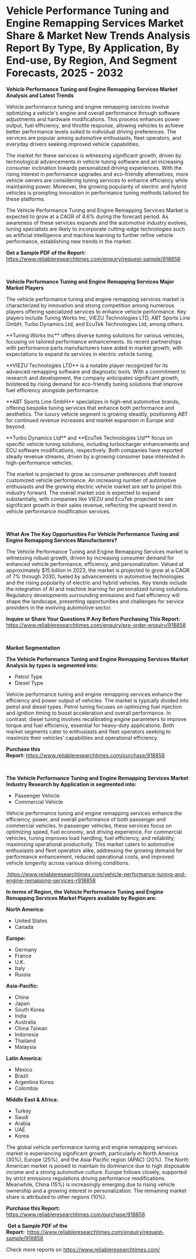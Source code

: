<p><h1>Vehicle Performance Tuning and Engine Remapping Services Market Share & Market New Trends Analysis Report By Type, By Application, By End-use, By Region, And Segment Forecasts, 2025 - 2032</h1></p><p><strong>Vehicle Performance Tuning and Engine Remapping Services Market Analysis and Latest Trends</strong></p>
<p><p>Vehicle performance tuning and engine remapping services involve optimizing a vehicle's engine and overall performance through software adjustments and hardware modifications. This process enhances power output, fuel efficiency, and throttle response, allowing vehicles to achieve better performance levels suited to individual driving preferences. The services are popular among automotive enthusiasts, fleet operators, and everyday drivers seeking improved vehicle capabilities.</p><p>The market for these services is witnessing significant growth, driven by technological advancements in vehicle tuning software and an increasing consumer inclination towards personalized driving experiences. With the rising interest in performance upgrades and eco-friendly alternatives, more vehicle owners are considering tuning services to enhance efficiency while maintaining power. Moreover, the growing popularity of electric and hybrid vehicles is prompting innovation in performance tuning methods tailored for these platforms.</p><p>The Vehicle Performance Tuning and Engine Remapping Services Market is expected to grow at a CAGR of 4.6% during the forecast period. As awareness of these services expands and the automotive industry evolves, tuning specialists are likely to incorporate cutting-edge technologies such as artificial intelligence and machine learning to further refine vehicle performance, establishing new trends in the market.</p></p>
<p><strong>Get a Sample PDF of the Report:&nbsp;</strong> <a href="https://www.reliableresearchtimes.com/enquiry/request-sample/918858?utm_campaign=2220&utm_medium=2&utm_source=Github&utm_content=ia&utm_term=07032025&utm_id=vehicle-performance-tuning-and-engine-remapping-services">https://www.reliableresearchtimes.com/enquiry/request-sample/918858</a></p>
<p>&nbsp;</p>
<p><strong>Vehicle Performance Tuning and Engine Remapping Services Major Market Players</strong></p>
<p><p>The vehicle performance tuning and engine remapping services market is characterized by innovation and strong competition among numerous players offering specialized services to enhance vehicle performance. Key players include Tuning Works Inc, VIEZU Technologies LTD, ABT Sports Line GmbH, Turbo Dynamics Ltd, and EcuTek Technologies Ltd, among others.</p><p>**Tuning Works Inc** offers diverse tuning solutions for various vehicles, focusing on tailored performance enhancements. Its recent partnerships with performance parts manufacturers have aided in market growth, with expectations to expand its services in electric vehicle tuning.</p><p>**VIEZU Technologies LTD** is a notable player recognized for its advanced remapping software and diagnostic tools. With a commitment to research and development, the company anticipates significant growth, bolstered by rising demand for eco-friendly tuning solutions that improve fuel efficiency alongside performance.</p><p>**ABT Sports Line GmbH** specializes in high-end automotive brands, offering bespoke tuning services that enhance both performance and aesthetics. The luxury vehicle segment is growing steadily, positioning ABT for continued revenue increases and market expansion in Europe and beyond.</p><p>**Turbo Dynamics Ltd** and **EcuTek Technologies Ltd** focus on specific vehicle tuning solutions, including turbocharger enhancements and ECU software modifications, respectively. Both companies have reported steady revenue streams, driven by a growing consumer base interested in high-performance vehicles.</p><p>The market is projected to grow as consumer preferences shift toward customized vehicle performance. An increasing number of automotive enthusiasts and the growing electric vehicle market are set to propel this industry forward. The overall market size is expected to expand substantially, with companies like VIEZU and EcuTek projected to see significant growth in their sales revenue, reflecting the upward trend in vehicle performance modification services.</p></p>
<p>&nbsp;</p>
<p><strong>What Are The Key Opportunities For Vehicle Performance Tuning and Engine Remapping Services Manufacturers?</strong></p>
<p><p>The Vehicle Performance Tuning and Engine Remapping Services market is witnessing robust growth, driven by increasing consumer demand for enhanced vehicle performance, efficiency, and personalization. Valued at approximately $15 billion in 2023, the market is projected to grow at a CAGR of 7% through 2030, fueled by advancements in automotive technologies and the rising popularity of electric and hybrid vehicles. Key trends include the integration of AI and machine learning for personalized tuning solutions. Regulatory developments surrounding emissions and fuel efficiency will shape the landscape, presenting opportunities and challenges for service providers in the evolving automotive sector.</p></p>
<p><strong>Inquire or Share Your Questions If Any Before Purchasing This Report:</strong> <a href="https://www.reliableresearchtimes.com/enquiry/pre-order-enquiry/918858?utm_campaign=2220&utm_medium=2&utm_source=Github&utm_content=ia&utm_term=07032025&utm_id=vehicle-performance-tuning-and-engine-remapping-services">https://www.reliableresearchtimes.com/enquiry/pre-order-enquiry/918858</a></p>
<p>&nbsp;</p>
<p><strong>Market Segmentation</strong></p>
<p><strong>The Vehicle Performance Tuning and Engine Remapping Services Market Analysis by types is segmented into:</strong></p>
<p><ul><li>Petrol Type</li><li>Diesel Type</li></ul></p>
<p><p>Vehicle performance tuning and engine remapping services enhance the efficiency and power output of vehicles. The market is typically divided into petrol and diesel types. Petrol tuning focuses on optimizing fuel injection and ignition timing to boost acceleration and overall performance. In contrast, diesel tuning involves recalibrating engine parameters to improve torque and fuel efficiency, essential for heavy-duty applications. Both market segments cater to enthusiasts and fleet operators seeking to maximize their vehicles' capabilities and operational efficiency.</p></p>
<p><strong>Purchase this Report:&nbsp;</strong><a href="https://www.reliableresearchtimes.com/purchase/918858?utm_campaign=2220&utm_medium=2&utm_source=Github&utm_content=ia&utm_term=07032025&utm_id=vehicle-performance-tuning-and-engine-remapping-services">https://www.reliableresearchtimes.com/purchase/918858</a></p>
<p>&nbsp;</p>
<p><strong>The Vehicle Performance Tuning and Engine Remapping Services Market Industry Research by Application is segmented into:</strong></p>
<p><ul><li>Passenger Vehicle</li><li>Commercial Vehicle</li></ul></p>
<p><p>Vehicle performance tuning and engine remapping services enhance the efficiency, power, and overall performance of both passenger and commercial vehicles. In passenger vehicles, these services focus on optimizing speed, fuel economy, and driving experience. For commercial vehicles, tuning improves load handling, fuel efficiency, and reliability, maximizing operational productivity. This market caters to automotive enthusiasts and fleet operators alike, addressing the growing demand for performance enhancement, reduced operational costs, and improved vehicle longevity across various driving conditions.</p></p>
<p><a href="https://www.reliableresearchtimes.com/vehicle-performance-tuning-and-engine-remapping-services-r918858?utm_campaign=2220&utm_medium=2&utm_source=Github&utm_content=ia&utm_term=07032025&utm_id=vehicle-performance-tuning-and-engine-remapping-services">&nbsp;https://www.reliableresearchtimes.com/vehicle-performance-tuning-and-engine-remapping-services-r918858</a></p>
<p><strong>In terms of Region, the Vehicle Performance Tuning and Engine Remapping Services Market Players available by Region are:</strong></p>
<p>
    <p> <strong> North America: </strong>
        <ul>
            <li>United States</li>
            <li>Canada</li>
        </ul>
        </p> 
    <p> <strong> Europe: </strong>
        <ul>
            <li>Germany</li>
            <li>France</li>
            <li>U.K.</li>
            <li>Italy</li>
            <li>Russia</li>
        </ul>
        </p> 
    <p> <strong> Asia-Pacific: </strong>
        <ul>
            <li>China</li>
            <li>Japan</li>
            <li>South Korea</li>
            <li>India</li>
            <li>Australia</li>
            <li>China Taiwan</li>
            <li>Indonesia</li>
            <li>Thailand</li>
            <li>Malaysia</li>
        </ul>
        </p> 
    <p> <strong> Latin America: </strong>
        <ul>
            <li>Mexico</li>
            <li>Brazil</li>
            <li>Argentina Korea</li>
            <li>Colombia</li>
        </ul>
        </p> 
    <p> <strong> Middle East & Africa: </strong>
        <ul>
            <li>Turkey</li>
            <li>Saudi</li>
            <li>Arabia</li>
            <li>UAE</li>
            <li>Korea</li>
        </ul>
    </p>
    </p>
<p><p>The global vehicle performance tuning and engine remapping services market is experiencing significant growth, particularly in North America (30%), Europe (25%), and the Asia-Pacific region (APAC) (20%). The North American market is poised to maintain its dominance due to high disposable income and a strong automotive culture. Europe follows closely, supported by strict emissions regulations driving performance modifications. Meanwhile, China (15%) is increasingly emerging due to rising vehicle ownership and a growing interest in personalization. The remaining market share is attributed to other regions (10%).</p></p>
<p><strong>Purchase this Report: </strong><a href="https://www.reliableresearchtimes.com/purchase/918858?utm_campaign=2220&utm_medium=2&utm_source=Github&utm_content=ia&utm_term=07032025&utm_id=vehicle-performance-tuning-and-engine-remapping-services">https://www.reliableresearchtimes.com/purchase/918858</a></p>
<p>&nbsp;<strong>Get a Sample PDF of the Report:&nbsp;&nbsp;</strong><a href="https://www.reliableresearchtimes.com/enquiry/request-sample/918858?utm_campaign=2220&utm_medium=2&utm_source=Github&utm_content=ia&utm_term=07032025&utm_id=vehicle-performance-tuning-and-engine-remapping-services">https://www.reliableresearchtimes.com/enquiry/request-sample/918858</a></p>
<p><strong></strong></p>
<p>Check more reports on <a href="https://www.reliableresearchtimes.com/?utm_campaign=2220&utm_medium=2&utm_source=Github&utm_content=ia&utm_term=07032025&utm_id=vehicle-performance-tuning-and-engine-remapping-services">https://www.reliableresearchtimes.com/</a></p>